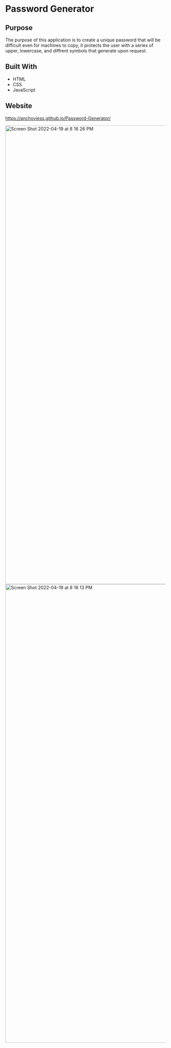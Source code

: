 # Password Generator

## Purpose
The purpose of this application is to create a unique password that will be difficult even for machines to copy, it protects the user with a series of upper, lowercase, and diffrent symbols that generate upon request.

## Built With

- HTML
- CSS
- JavaScript

## Website


https://anchoviess.github.io/Password-Generator/


<img width="1440" alt="Screen Shot 2022-04-19 at 8 16 26 PM" src="https://user-images.githubusercontent.com/97990379/164143302-f9840a4a-661f-4627-b583-c47f2e6f8042.png">


<img width="1440" alt="Screen Shot 2022-04-19 at 8 16 13 PM" src="https://user-images.githubusercontent.com/97990379/164143409-a0d5f9e0-2778-402d-ab3a-2de8dca27e72.png">
